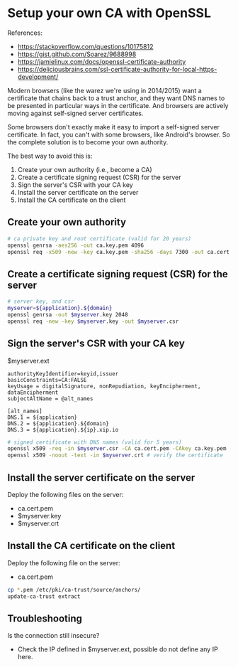# Setup your own CA with OpenSSL

References:
- https://stackoverflow.com/questions/10175812
- https://gist.github.com/Soarez/9688998
- https://jamielinux.com/docs/openssl-certificate-authority
- https://deliciousbrains.com/ssl-certificate-authority-for-local-https-development/

Modern browsers (like the warez we're using in 2014/2015) want a certificate that chains back to a trust anchor, and they want DNS names to be presented in particular ways in the certificate. And browsers are actively moving against self-signed server certificates.

Some browsers don't exactly make it easy to import a self-signed server certificate. In fact, you can't with some browsers, like Android's browser. So the complete solution is to become your own authority.

The best way to avoid this is:
1. Create your own authority (i.e., become a CA)
2. Create a certificate signing request (CSR) for the server
3. Sign the server's CSR with your CA key
4. Install the server certificate on the server
5. Install the CA certificate on the client

## Create your own authority

```bash
# ca private key and root certificate (valid for 20 years)
openssl genrsa -aes256 -out ca.key.pem 4096
openssl req -x509 -new -key ca.key.pem -sha256 -days 7300 -out ca.cert.pem
```

## Create a certificate signing request (CSR) for the server

```bash
# server key, and csr
myserver=${application}.${domain}
openssl genrsa -out $myserver.key 2048
openssl req -new -key $myserver.key -out $myserver.csr
```

## Sign the server's CSR with your CA key

$myserver.ext
```
authorityKeyIdentifier=keyid,issuer
basicConstraints=CA:FALSE
keyUsage = digitalSignature, nonRepudiation, keyEncipherment, dataEncipherment
subjectAltName = @alt_names

[alt_names]
DNS.1 = ${application}
DNS.2 = ${application}.${domain}
DNS.3 = ${application}.${ip}.xip.io
```

```bash
# signed certificate with DNS names (valid for 5 years)
openssl x509 -req -in $myserver.csr -CA ca.cert.pem -CAkey ca.key.pem -CAcreateserial -days 1825 -sha256 -extfile $myserver.ext -out $myserver.crt
openssl x509 -noout -text -in $myserver.crt # verify the certificate
```

## Install the server certificate on the server

Deploy the following files on the server:
- ca.cert.pem
- $myserver.key
- $myserver.crt

## Install the CA certificate on the client

Deploy the following file on the server:
- ca.cert.pem

```bash
cp *.pem /etc/pki/ca-trust/source/anchors/
update-ca-trust extract
```

## Troubleshooting

Is the connection still insecure?
- Check the IP defined in $myserver.ext, possible do not define any IP here.

